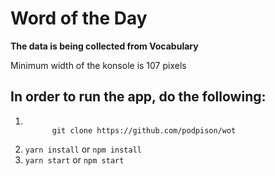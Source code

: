 <h1>Word of the Day</h1>
<strong>The data is being collected from Vocabulary</strong>

<p>Minimum width of the konsole is 107 pixels</p>

<h2>In order to run the app, do the following:</h2>
<ol>
  <li>
    <code>
      git clone https://github.com/podpison/wot
    </code>
  </li>
  <li>
    <code>yarn install</code>
    or
    <code>npm install</code>
  </li>
  <li>
    <code>yarn start</code> or <code>npm start</code>
  </li>
</ol>